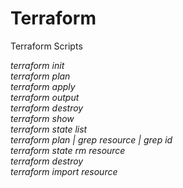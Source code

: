 # Terraform
Terraform Scripts

*terraform init* <br>
*terraform plan* <br>
*terraform apply* <br>
*terraform output* <br>
*terraform destroy* <br>
*terraform show* <br>
*terraform state list* <br>
*terraform plan | grep resource | grep id* <br>
*terraform state rm resource* <br>
*terraform destroy* <br>
*terraform import resource <ID>*
